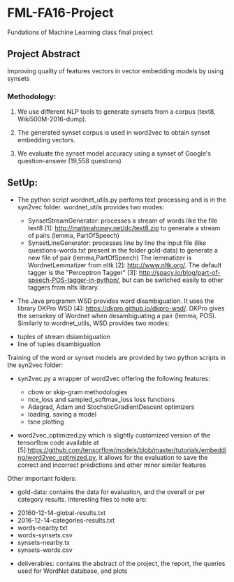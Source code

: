 # FML-FA16-Project
Fundations of Machine Learning class final project

## Project Abstract

Improving quality of features vectors in vector embedding models by using synsets

### Methodology:

1. We use different NLP tools to generate synsets from a corpus (text8, Wiki500M-2016-dump).

2. The generated synset corpus is used in word2vec to obtain synset embedding vectors.

3. We evaluate the synset model accuracy using a synset of Google's question-answer (19,558 questions)


## SetUp:

* The python script wordnet_utils.py perfoms text processing and is in the syn2vec folder. wordnet_utils provides two modes:
    - SynsetStreamGenerator: processes a stream of words like the file text8 [1]: http://mattmahoney.net/dc/text8.zip
     to generate a stream of pairs (lemma, PartOfSpeech)
    - SynsetLineGenerator: processes line by line the input file (like questions-words.txt present in the folder gold-data)
    to generate a new file of pair (lemma,PartOfSpeech)
 The lemmatizer is WordnetLemmatizer from nltk [2]: http://www.nltk.org/.
 The default tagger is the "Perceptron Tagger" [3]: http://spacy.io/blog/part-of-speech-POS-tagger-in-python/,
 but can be switched easily to other taggers from nltk library.

* The Java programm WSD provides word disambiguation. It uses the library DKPro WSD [4]: https://dkpro.github.io/dkpro-wsd/.
DKPro gives the sensekey of Wordnet when desambiguating a pair (lemma, POS). Similarly to wordnet_utils, WSD provides two modes:
 - tuples of stream dsiambiguation
 - line of tuples disambiguation

Training of the word or synset models are provided by two python scripts in the syn2vec folder:
* syn2vec.py a wrapper of word2vec offering the following features:
  - cbow or skip-gram methodologies
  - nce_loss and sampled_softmax_loss loss functions
  - Adagrad, Adam and StochsticGradientDescent optimizers
  - loading, saving a model
  - tsne plotting

* word2vec_optimized.py which is slightly customized version of the tensorflow code available at
 [5]:https://github.com/tensorflow/models/blob/master/tutorials/embedding/word2vec_optimized.py, it
 allows for the evaluation to save the correct and incorrect predictions and other minor similar features

 Other important folders:
 * gold-data: contains the data for evaluation, and the overall or per category results. Interesting files to note are:
  - 20160-12-14-global-results.txt
  - 2016-12-14-categories-results.txt
  - words-nearby.txt
  - words-synsets.csv
  - synsets-nearby.tx
  - synsets-words.csv

 * deliverables: contains the abstract of the project, the report, the queries used for WordNet database, and plots
